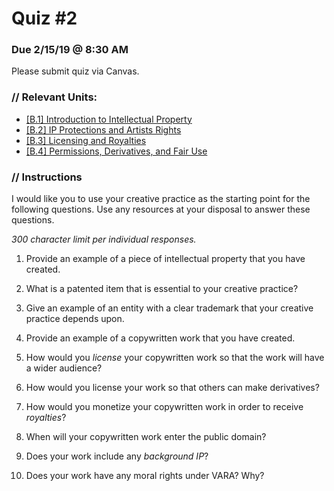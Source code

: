 # Quiz #2
### Due 2/15/19 @ 8:30 AM

Please submit quiz via Canvas.

### // Relevant Units:

* [[B.1]	Introduction to Intellectual Property  
](https://github.com/Orthelious/PDCP_Spring2019/blob/master/units/B_IntellectualProperty/b1_intro_to_intellectual_property.md)
* [[B.2] IP Protections and Artists Rights  
](https://github.com/Orthelious/PDCP_Spring2019/blob/master/units/B_IntellectualProperty/b2_ip_protections_and_artists_rights.md)
* [[B.3] Licensing and Royalties  
](https://github.com/Orthelious/PDCP_Spring2019/blob/master/units/B_IntellectualProperty/b3_licensing_and_royalties.md)
* [[B.4]	Permissions, Derivatives, and Fair Use](https://github.com/Orthelious/PDCP_Spring2019/blob/master/units/B_IntellectualProperty/b4_permissions_derivitatives_fairuse.md)

### // Instructions
I would like you to use your creative practice as the starting point for the following questions. Use any resources at your disposal to answer these questions. 

*300 character limit per individual responses.*

1. Provide an example of a piece of intellectual property that you have created. 


2. What is a patented item that is essential to your creative practice?


3. Give an example of an entity with a clear trademark that your creative practice depends upon. 
4. Provide an example of a copywritten work that you have created. 
5. How would you *license* your copywritten work so that the work will have a wider audience?
6. How would you license your work so that others can make derivatives?
6. How would you monetize your copywritten work in order to receive *royalties*?
7. When will your copywritten work enter the public domain?
9. Does your work include any *background IP*? 
8. Does your work have any moral rights under VARA? Why?


